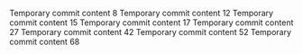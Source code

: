 Temporary commit content 8
Temporary commit content 12
Temporary commit content 15
Temporary commit content 17
Temporary commit content 27
Temporary commit content 42
Temporary commit content 52
Temporary commit content 68
